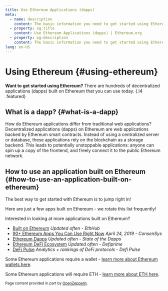 ```yaml
---
title: Use Ethereum Applications (dapps)
meta:
  - name: description
    content: The basic information you need to get started using Ethereum.
  - property: og:title
    content: Use Ethereum Applications (dapps) | Ethereum.org
  - property: og:description
    content: The basic information you need to get started using Ethereum.
lang: en-US
---
```


# Using Ethereum {#using-ethereum}

**Want to get started using Ethereum?** There are hundreds of decentralized applications (dapps) built on Ethereum that you can use today. {.l4 .featured}

## What is a dapp? {#what-is-a-dapp}

How do Ethereum applications differ from traditional web applications? Decentralized applications (dapps) on Ethereum are web applications backed by Ethereum smart contracts. Instead of using a centralized server or database, these applications rely on the blockchain as a storage backend. This leads to potentially unstoppable applications: anyone can spin up a copy of the frontend, and freely connect it to the public Ethereum network.

## How to use an application built on Ethereum {#how-to-use-an-application-built-on-ethereum}

The best way to get started with Ethereum is to jump right in!

Here are just a few apps built on Ethereum - we rotate this list frequently!

<RandomAppList />

Interested in looking at more applications built on Ethereum?

- [Built on Ethereum](https://docs.ethhub.io/built-on-ethereum/built-on-ethereum/) _Updated often - EthHub_
- [90+ Ethereum Apps You Can Use Right Now](https://consensys.net/blog/news/90-ethereum-apps-you-can-use-right-now/) _April 24, 2019 - ConsenSys_
- [Ethereum Dapps](https://www.stateofthedapps.com/rankings/platform/ethereum) _Updated often - State of the Dapps_
- [Ethereum DeFi Ecosystem](https://defiprime.com/ethereum) _Updated often - Defiprime_
- [DeFi Pulse](https://defipulse.com/) _Analytics + rankings of DeFi protocols - Defi Pulse_

Some Ethereum applications require a wallet - [learn more about Ethereum wallets here](/wallets/).

Some Ethereum applications will require ETH - [learn more about ETH here](/eth/).

<small>Page content provided in part by [OpenZeppelin](https://docs.openzeppelin.com/learn/building-a-dapp).</small>
